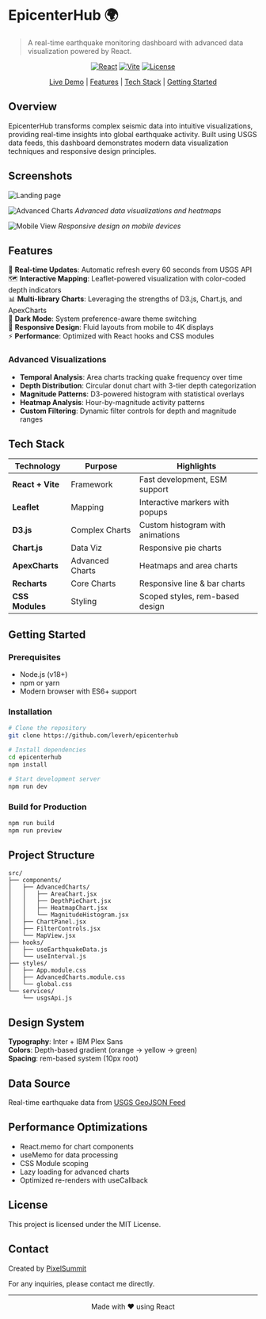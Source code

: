 # EpicenterHub 🌍

> A real-time earthquake monitoring dashboard with advanced data visualization powered by React.

<div align="center">

[![React](https://img.shields.io/badge/React-18.2.0-61DAFB?logo=react)](https://reactjs.org)
[![Vite](https://img.shields.io/badge/Vite-4.3.9-646CFF?logo=vite)](https://vitejs.dev)
[![License](https://img.shields.io/badge/License-MIT-green.svg)](LICENSE)

[Live Demo](https://extraordinary-maamoul-73fb24.netlify.app/) | [Features](#features) | [Tech Stack](#tech-stack) | [Getting Started](#getting-started)

</div>

## Overview

EpicenterHub transforms complex seismic data into intuitive visualizations, providing real-time insights into global earthquake activity. Built using USGS data feeds, this dashboard demonstrates modern data visualization techniques and responsive design principles.

## Screenshots

![Landing page](./public/screenshot1.png)

![Advanced Charts](/public/screenshot2.png)
*Advanced data visualizations and heatmaps*

![Mobile View](/public/screenshot5.png)
*Responsive design on mobile devices*

</details>

## Features

🔄 **Real-time Updates**: Automatic refresh every 60 seconds from USGS API  
🗺️ **Interactive Mapping**: Leaflet-powered visualization with color-coded depth indicators  
📊 **Multi-library Charts**: Leveraging the strengths of D3.js, Chart.js, and ApexCharts  
🎨 **Dark Mode**: System preference-aware theme switching  
📱 **Responsive Design**: Fluid layouts from mobile to 4K displays  
⚡ **Performance**: Optimized with React hooks and CSS modules  

### Advanced Visualizations

- **Temporal Analysis**: Area charts tracking quake frequency over time
- **Depth Distribution**: Circular donut chart with 3-tier depth categorization
- **Magnitude Patterns**: D3-powered histogram with statistical overlays
- **Heatmap Analysis**: Hour-by-magnitude activity patterns
- **Custom Filtering**: Dynamic filter controls for depth and magnitude ranges

## Tech Stack

| Technology | Purpose | Highlights |
|------------|---------|------------|
| **React + Vite** | Framework | Fast development, ESM support |
| **Leaflet** | Mapping | Interactive markers with popups |
| **D3.js** | Complex Charts | Custom histogram with animations |
| **Chart.js** | Data Viz | Responsive pie charts |
| **ApexCharts** | Advanced Charts | Heatmaps and area charts |
| **Recharts** | Core Charts | Responsive line & bar charts |
| **CSS Modules** | Styling | Scoped styles, rem-based design |

## Getting Started

### Prerequisites

- Node.js (v18+)
- npm or yarn
- Modern browser with ES6+ support

### Installation

```bash
# Clone the repository
git clone https://github.com/leverh/epicenterhub

# Install dependencies
cd epicenterhub
npm install

# Start development server
npm run dev
```

### Build for Production

```bash
npm run build
npm run preview
```

## Project Structure

```
src/
├── components/
│   ├── AdvancedCharts/
│   │   ├── AreaChart.jsx
│   │   ├── DepthPieChart.jsx
│   │   ├── HeatmapChart.jsx
│   │   └── MagnitudeHistogram.jsx
│   ├── ChartPanel.jsx
│   ├── FilterControls.jsx
│   └── MapView.jsx
├── hooks/
│   ├── useEarthquakeData.js
│   └── useInterval.js
├── styles/
│   ├── App.module.css
│   ├── AdvancedCharts.module.css
│   └── global.css
└── services/
    └── usgsApi.js
```

## Design System

**Typography**: Inter + IBM Plex Sans  
**Colors**: Depth-based gradient (orange → yellow → green)  
**Spacing**: rem-based system (10px root)  

## Data Source

Real-time earthquake data from [USGS GeoJSON Feed](https://earthquake.usgs.gov/earthquakes/feed/v1.0/geojson.php)

## Performance Optimizations

- React.memo for chart components
- useMemo for data processing
- CSS Module scoping
- Lazy loading for advanced charts
- Optimized re-renders with useCallback
  
## License

This project is licensed under the MIT License.

## Contact

Created by [PixelSummit](https://pixelsummit.dev/)

For any inquiries, please contact me directly.

---

<div align="center">
  Made with ❤️ using React
</div>